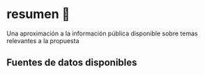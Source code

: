 # resumen 🦉 
Una aproximación a la información pública disponible sobre temas relevantes a la propuesta

## Fuentes de datos disponibles
